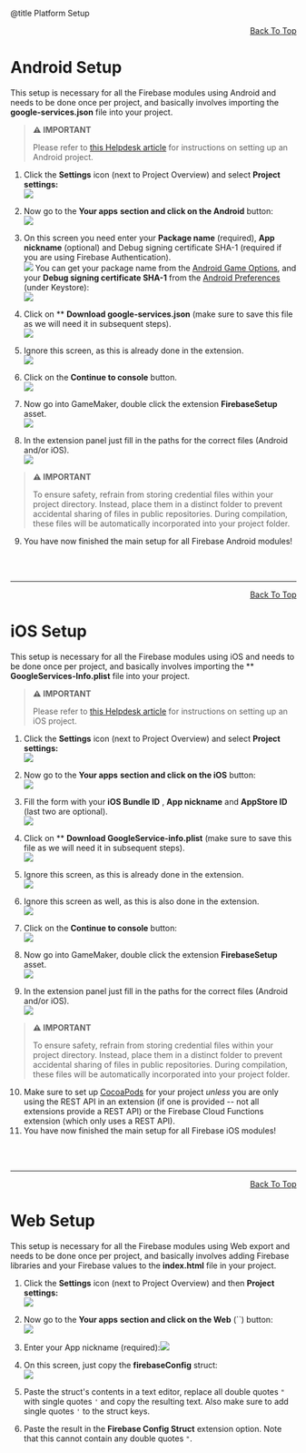 @title Platform Setup

<a id="top"></a>
<!-- Page HTML do not touch -->
<a /><p align="right">[Back To Top](#top)</p>

# Android Setup

This setup is necessary for all the Firebase modules using Android and needs to be done once per project, and basically involves importing the **google-services.json**  file into your project.

> **:warning: IMPORTANT**
>
> Please refer to [this Helpdesk article](https://help.gamemaker.io/hc/en-us/articles/115001368727-Setting-Up-For-Android) for instructions on setting up an Android project.

1. Click the **Settings** icon (next to Project Overview) and select **Project settings:** <br>
          ![](assets/setupProjectSettings.PNG)

2. Now go to the **Your apps**  **section and click on the Android** button:<br>
      ![](assets/setupYourAppsSelect.PNG)

3. On this screen you need enter your **Package name** (required), **App nickname** (optional) and Debug signing certificate SHA-1 (required if you are using Firebase Authentication).<br>
      ![](assets/setupAndroidStep1.PNG)
You can get your package name from the [Android Game Options](https://manual.gamemaker.io/monthly/en/#t=Settings%2FGame_Options%2FAndroid.htm), and your **Debug signing certificate SHA-1** from the [Android Preferences](https://manual.gamemaker.io/monthly/en/#t=Setting_Up_And_Version_Information%2FPlatform_Preferences%2FAndroid.htm) (under Keystore):<br>
      ![](assets/keyHash.png)

4. Click on ** **Download google-services.json**  (make sure to save this file as we will need it in subsequent steps).<br>
      ![](assets/setupAndroidStep2.PNG)

5. Ignore this screen, as this is already done in the extension.<br>
      ![](assets/setupAndroidStep3.PNG)

6. Click on the **Continue to console** button.<br>
      ![](assets/setupAndroidStep4.PNG)

7. Now go into GameMaker, double click the extension **FirebaseSetup** asset.<br>
      ![](assets/firebaseSetupAsset.png)

8. In the extension panel just fill in the paths for the correct files (Android and/or iOS).<br>
      ![](assets/firebaseSetupExtensionOptions.png)

> **:warning: IMPORTANT**
>
> To ensure safety, refrain from storing credential files within your project directory. Instead, place them in a distinct folder to prevent accidental sharing of files in public repositories. During compilation, these files will be automatically incorporated into your project folder.

9. You have now finished the main setup for all Firebase Android modules!<br>


<br><br>

---

<!-- Page HTML do not touch -->
<a /><p align="right">[Back To Top](#top)</p>

# iOS Setup

  This setup is necessary for all the Firebase modules using iOS and needs to be done once per project, and basically involves importing the ** **GoogleServices-Info.plist**  file into your project.

> **:warning: IMPORTANT**
>
> Please refer to [this Helpdesk article](https://help.gamemaker.io/hc/en-us/articles/115001368747-Setting-Up-For-iOS-Including-iPadOS) for instructions on setting up an iOS project.

1. Click the **Settings** icon (next to Project Overview) and select **Project settings:** <br>
        ![](assets/setupProjectSettings.PNG)

2. Now go to the **Your apps**  **section and click on the iOS** button:<br>
      ![](assets/setupYourAppsSelect.PNG)

3. Fill the form with your **iOS Bundle ID** , **App nickname** and **AppStore ID** (last two are optional).<br>
      ![](assets/setupiOSStep1.PNG)

4. Click on ** **Download GoogleService-info.plist**  (make sure to save this file as we will need it in subsequent steps).<br>
      ![](assets/setupiOSStep2.PNG)

5. Ignore this screen, as this is already done in the extension.<br>
      ![](assets/setupiOSStep3.PNG)

6. Ignore this screen as well, as this is also done in the extension.<br>
      ![](assets/setupiOSStep4.PNG)

7. Click on the **Continue to console** button:<br>
      ![](assets/setupiOSStep5.PNG)

8. Now go into GameMaker, double click the extension **FirebaseSetup** asset.<br>
      ![](assets/firebaseSetupAsset.png)

9. In the extension panel just fill in the paths for the correct files (Android and/or iOS).<br>
      ![](assets/firebaseSetupExtensionOptions.png)

> **:warning: IMPORTANT**
>
> To ensure safety, refrain from storing credential files within your project directory. Instead, place them in a distinct folder to prevent accidental sharing of files in public repositories. During compilation, these files will be automatically incorporated into your project folder.

10. Make sure to set up [CocoaPods](https://help.gamemaker.io/hc/en-us/articles/360008958858-iOS-and-tvOS-Using-CocoaPods) for your project *unless* you are only using the REST API in an extension (if one is provided -- not all extensions provide a REST API) or the Firebase Cloud Functions extension (which only uses a REST API).
11. You have now finished the main setup for all Firebase iOS modules!

<br><br>

---

<!-- Page HTML do not touch -->
<a /><p align="right">[Back To Top](#top)</p>

# Web Setup

  This setup is necessary for all the Firebase modules using Web export and needs to be done once per project, and basically involves adding Firebase libraries and your Firebase values to the **index.html**  file in your project.

1. Click the **Settings** icon (next to Project Overview) and then **Project settings:** <br>
      ![](assets/setupProjectSettings.PNG)

2. Now go to the **Your apps**  **section and click on the Web** (``) button:<br>
      ![](assets/setupYourAppsSelect.PNG)

3. Enter your App nickname (required):![](assets/setupWebStep1.PNG)

4. On this screen, just copy the **firebaseConfig** struct:<br>
      ![](assets/setupWebStep2.PNG)

5. Paste the struct's contents in a text editor, replace all double quotes `"` with single quotes `'` and copy the resulting text. Also make sure to add single quotes `'` to the struct keys.

6. Paste the result in the **Firebase Config Struct** extension option. Note that this cannot contain any double quotes `"`.